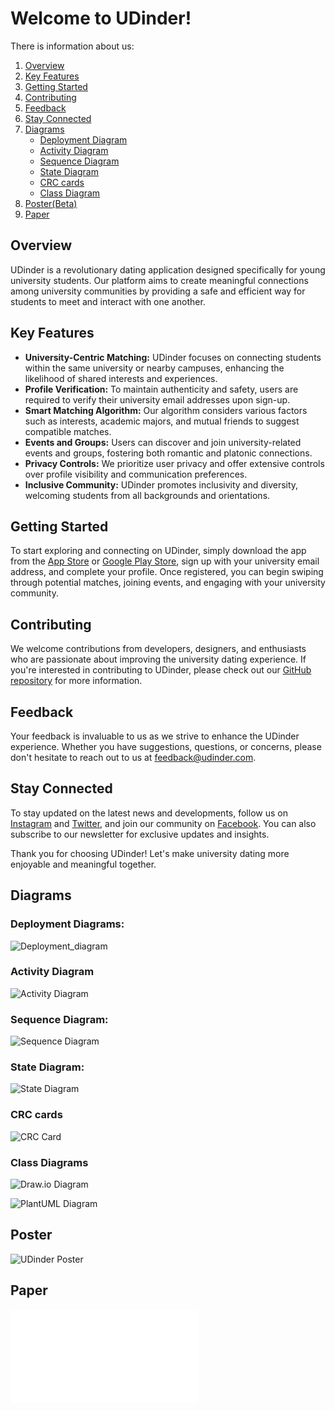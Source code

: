 # Welcome to UDinder!
There is information about us:
1. [Overview](#overview)
2. [Key Features](#key-features)
3. [Getting Started](#getting-started)
4. [Contributing](#contributing)
5. [Feedback](#feedback)
6. [Stay Connected](#stay-connected)
7. [Diagrams](#diagrams)
    - [Deployment Diagram](#deployment-diagrams)
    - [Activity Diagram](#activity-diagram)
    - [Sequence Diagram](#sequence-diagram)
    - [State Diagram](#state-diagram)
    - [CRC cards](#crc-cards)
    - [Class Diagram](#class-diagrams)
8. [Poster(Beta)](#poster)
9. [Paper](#paper)



## Overview
UDinder is a revolutionary dating application designed specifically for young university students. Our platform aims to create meaningful connections among university communities by providing a safe and efficient way for students to meet and interact with one another.

## Key Features
- **University-Centric Matching:** UDinder focuses on connecting students within the same university or nearby campuses, enhancing the likelihood of shared interests and experiences.
- **Profile Verification:** To maintain authenticity and safety, users are required to verify their university email addresses upon sign-up.
- **Smart Matching Algorithm:** Our algorithm considers various factors such as interests, academic majors, and mutual friends to suggest compatible matches.
- **Events and Groups:** Users can discover and join university-related events and groups, fostering both romantic and platonic connections.
- **Privacy Controls:** We prioritize user privacy and offer extensive controls over profile visibility and communication preferences.
- **Inclusive Community:** UDinder promotes inclusivity and diversity, welcoming students from all backgrounds and orientations.

## Getting Started
To start exploring and connecting on UDinder, simply download the app from the [App Store](#) or [Google Play Store](#), sign up with your university email address, and complete your profile. Once registered, you can begin swiping through potential matches, joining events, and engaging with your university community.

## Contributing
We welcome contributions from developers, designers, and enthusiasts who are passionate about improving the university dating experience. If you're interested in contributing to UDinder, please check out our [GitHub repository](#) for more information.

## Feedback
Your feedback is invaluable to us as we strive to enhance the UDinder experience. Whether you have suggestions, questions, or concerns, please don't hesitate to reach out to us at [feedback@udinder.com](mailto:feedback@udinder.com).

## Stay Connected
To stay updated on the latest news and developments, follow us on [Instagram](#) and [Twitter](#), and join our community on [Facebook](#). You can also subscribe to our newsletter for exclusive updates and insights.

Thank you for choosing UDinder! Let's make university dating more enjoyable and meaningful together.


## Diagrams
### Deployment Diagrams:
![Deployment_diagram](src/Docs/deployment_diagram/out/DiagramDeploy.png)


### Activity Diagram
![Activity Diagram](src/Docs/activity_diagram/out/user_activities.png)


### Sequence Diagram:

![Sequence Diagram](src/Docs/sequence_diagram/out/class_18.png)


### State Diagram:
![State Diagram](src/Docs/state_diagram/out/main.png)


### CRC cards
![CRC Card](src/Docs/CRC_cards/All_cards.png)


### Class Diagrams
![Draw.io Diagram](src/Docs/class_diagram/out/18_03_24.png)

![PlantUML Diagram](src/Docs/class_diagram/out/app.png)



## Poster
![UDinder Poster](src/poster/UDinder_poster.png)

## Paper
![PaperOfUDinder](src/paper/paper.pdf)